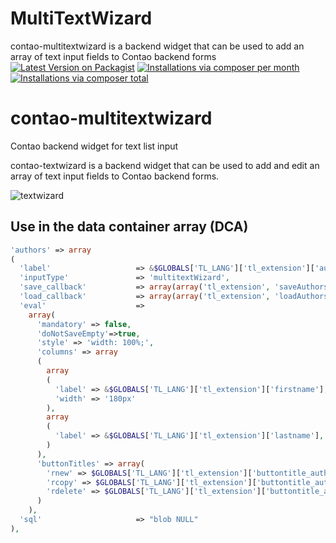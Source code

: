 # MultiTextWizard
contao-multitextwizard is a backend widget that can be used to add an array of text input fields to Contao backend forms
[![Latest Version on Packagist](http://img.shields.io/packagist/v/hschottm/contao-textwizard.svg?style=flat)](https://packagist.org/packages/hschottm/contao-textwizard)
[![Installations via composer per month](http://img.shields.io/packagist/dm/hschottm/contao-textwizard.svg?style=flat)](https://packagist.org/packages/hschottm/contao-textwizard)
[![Installations via composer total](http://img.shields.io/packagist/dt/hschottm/contao-textwizard.svg?style=flat)](https://packagist.org/packages/hschottm/contao-textwizard)

# contao-multitextwizard
Contao backend widget for text list input

contao-textwizard is a backend widget that can be used to add and edit an array of text input fields to Contao backend forms.

![textwizard](https://user-images.githubusercontent.com/873113/49338631-0781c200-f624-11e8-96a6-9567e19a178e.png)

## Use in the data container array (DCA)

```php
'authors' => array
(
  'label'                   => &$GLOBALS['TL_LANG']['tl_extension']['authors'],
  'inputType'               => 'multitextWizard',
  'save_callback'           => array(array('tl_extension', 'saveAuthors')),
  'load_callback'           => array(array('tl_extension', 'loadAuthors')),
  'eval'                    => 
    array(
      'mandatory' => false, 
      'doNotSaveEmpty'=>true, 
      'style' => 'width: 100%;', 
      'columns' => array
      (
        array
        (
          'label' => &$GLOBALS['TL_LANG']['tl_extension']['firstname'],
          'width' => '180px'
        ),
        array
        (
          'label' => &$GLOBALS['TL_LANG']['tl_extension']['lastname'],
        )
      ),
      'buttonTitles' => array(
        'rnew' => $GLOBALS['TL_LANG']['tl_extension']['buttontitle_author_new'], 
        'rcopy' => $GLOBALS['TL_LANG']['tl_extension']['buttontitle_author_copy'], 
        'rdelete' => $GLOBALS['TL_LANG']['tl_extension']['buttontitle_author_delete']
      )
    ),
  'sql'                     => "blob NULL"
),
```
